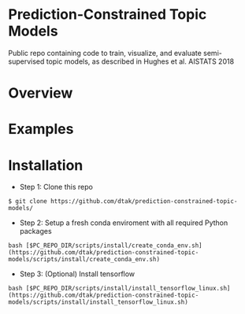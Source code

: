 # Prediction-Constrained Topic Models
Public repo containing code to train, visualize, and evaluate semi-supervised topic models, as described in Hughes et al. AISTATS 2018

# Overview

# Examples

# Installation

* Step 1: Clone this repo
```
$ git clone https://github.com/dtak/prediction-constrained-topic-models/
```

* Step 2: Setup a fresh conda enviroment with all required Python packages
```
bash [$PC_REPO_DIR/scripts/install/create_conda_env.sh](https://github.com/dtak/prediction-constrained-topic-models/scripts/install/create_conda_env.sh)
```

* Step 3: (Optional) Install tensorflow
```
bash [$PC_REPO_DIR/scripts/install/install_tensorflow_linux.sh](https://github.com/dtak/prediction-constrained-topic-models/scripts/install/install_tensorflow_linux.sh)
```



